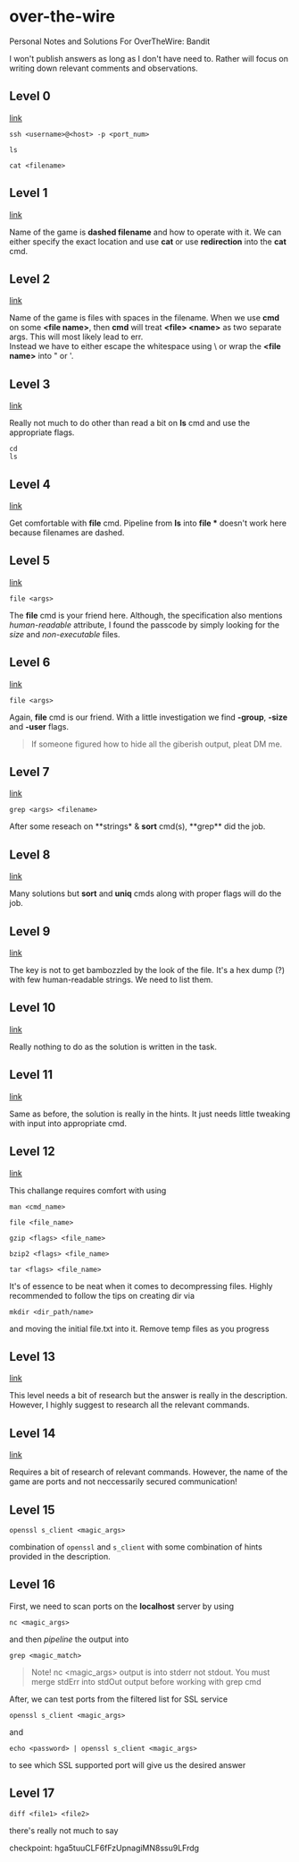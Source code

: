 # over-the-wire

Personal Notes and Solutions For OverTheWire: Bandit

I won't publish answers as long as I don't have need to. Rather will focus on writing down relevant comments and observations.

## Level 0

[link](https://overthewire.org/wargames/bandit/bandit0.html)

```
ssh <username>@<host> -p <port_num>

ls

cat <filename>
```

## Level 1

[link](https://overthewire.org/wargames/bandit/bandit2.html)

Name of the game is **dashed filename** and how to operate with it.
We can either specify the exact location and use **cat** or use **redirection** into the **cat** cmd.

## Level 2

[link](https://overthewire.org/wargames/bandit/bandit3.html)

Name of the game is files with spaces in the filename. When we use **cmd** on some **\<file name\>**, then **cmd** will treat **\<file\> \<name\>** as two separate args. This will most likely lead to err.\
Instead we have to either escape the whitespace using \ or wrap the **\<file name\>** into " or '.

## Level 3

[link](https://overthewire.org/wargames/bandit/bandit4.html)

Really not much to do other than read a bit on **ls** cmd and use the appropriate flags.

```
cd
ls
```

## Level 4

[link](https://overthewire.org/wargames/bandit/bandit5.html)

Get comfortable with **file** cmd. Pipeline from **ls** into **file \*** doesn't work here because filenames are dashed.

## Level 5

[link](https://overthewire.org/wargames/bandit/bandit6.html)

```
file <args>
```

The **file** cmd is your friend here. Although, the specification also mentions _human-readable_ attribute, I found the passcode by simply looking for the _size_ and _non-executable_ files.

## Level 6

[link](https://overthewire.org/wargames/bandit/bandit7.html)

```
file <args>
```

Again, **file** cmd is our friend. With a little investigation we find **-group**, **-size** and **-user** flags.

> If someone figured how to hide all the giberish output, pleat DM me.

## Level 7

[link](https://overthewire.org/wargames/bandit/bandit8.html)

```
grep <args> <filename>
```

After some reseach on **strings\* & **sort** cmd(s), **grep\*\* did the job.

## Level 8

[link](https://overthewire.org/wargames/bandit/bandit9.html)

Many solutions but **sort** and **uniq** cmds along with proper flags will do the job.

## Level 9

[link](https://overthewire.org/wargames/bandit/bandit10.html)

The key is not to get bambozzled by the look of the file. It's a hex dump (?) with few human-readable strings. We need to list them.

## Level 10

[link](https://overthewire.org/wargames/bandit/bandit11.html)

Really nothing to do as the solution is written in the task.

## Level 11

[link](https://overthewire.org/wargames/bandit/bandit12.html)

Same as before, the solution is really in the hints. It just needs little tweaking with input into appropriate cmd.

## Level 12

[link](https://overthewire.org/wargames/bandit/bandit13.html)

This challange requires comfort with using

```
man <cmd_name>

file <file_name>

gzip <flags> <file_name>

bzip2 <flags> <file_name>

tar <flags> <file_name>
```

It's of essence to be neat when it comes to decompressing files. Highly recommended to follow the tips on creating dir via

```
mkdir <dir_path/name>
```

and moving the initial file.txt into it.
Remove temp files as you progress

## Level 13

[link](https://overthewire.org/wargames/bandit/bandit14.html)

This level needs a bit of research but the answer is really in the description. However, I highly suggest to research all the relevant commands.

## Level 14

[link](https://overthewire.org/wargames/bandit/bandit15.html)

Requires a bit of research of relevant commands. However, the name of the game are ports and not neccessarily secured communication!

## Level 15

```
openssl s_client <magic_args>
```

combination of `openssl` and `s_client` with some combination of hints provided in the description.

## Level 16

First, we need to scan ports on the **localhost** server by using

```
nc <magic_args>
```

and then _pipeline_ the output into

```
grep <magic_match>
```

> Note! nc <magic_args> output is into stderr not stdout. You must merge stdErr into stdOut output before working with grep cmd

After, we can test ports from the filtered list for SSL service

```
openssl s_client <magic_args>
```

and

```
echo <password> | openssl s_client <magic_args>
```

to see which SSL supported port will give us the desired answer

## Level 17

```
diff <file1> <file2>
```

there's really not much to say

checkpoint: hga5tuuCLF6fFzUpnagiMN8ssu9LFrdg
